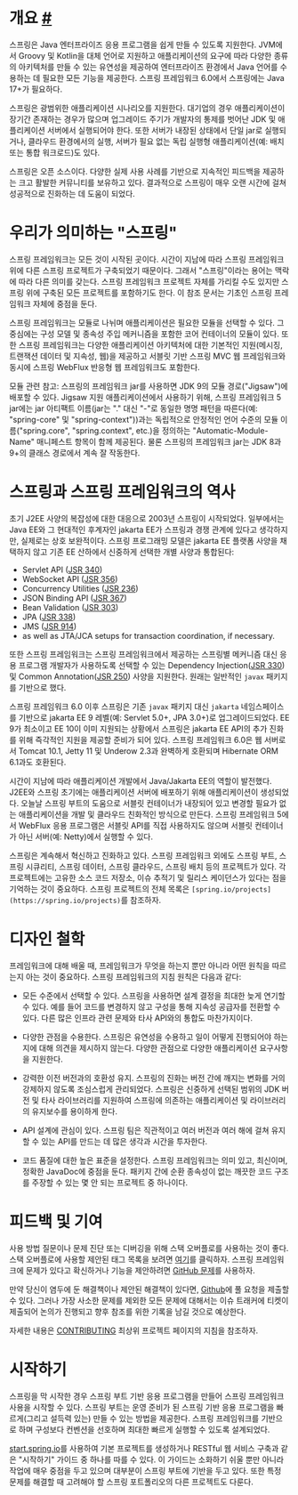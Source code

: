 # 개요 [#](https://docs.spring.io/spring-framework/reference/overview.html)

스프링은 Java 엔터프라이즈 응용 프로그램을 쉽게 만들 수 있도록 지원한다. JVM에서 Groovy 및 Kotlin을 대체 언어로 지원하고 애플리케이션의 요구에 따라 다양한 종류의 아키텍처를 만들 수 있는 유연성을 제공하여 엔터프라이즈 환경에서 Java 언어를 수용하는 데 필요한 모든 기능을 제공한다. 스프링 프레임워크 6.0에서 스프링에는 Java 17+가 필요하다.

스프링은 광범위한 애플리케이션 시나리오를 지원한다. 대기업의 경우 애플리케이션이 장기간 존재하는 경우가 많으며 업그레이드 주기가 개발자의 통제를 벗어난 JDK 및 애플리케이션 서버에서 실행되어야 한다. 또한 서버가 내장된 상태에서 단일 jar로 실행되거나, 클라우드 환경에서의 실행, 서버가 필요 없는 독립 실행형 애플리케이션(예: 배치 또는 통합 워크로드)도 있다.

스프링은 오픈 소스이다. 다양한 실제 사용 사례를 기반으로 지속적인 피드백을 제공하는 크고 활발한 커뮤니티를 보유하고 있다. 결과적으로 스프링이 매우 오랜 시간에 걸쳐 성공적으로 진화하는 데 도움이 되었다.

# 우리가 의미하는 "스프링"

스프링 프레임워크는 모든 것이 시작된 곳이다. 시간이 지남에 따라 스프링 프레임워크 위에 다른 스프링 프로젝트가 구축되었기 때문이다. 그래서 "스프링"이라는 용어는 맥락에 따라 다른 의미를 갖는다. 스프링 프레임워크 프로젝트 자체를 가리킬 수도 있지만 스프링 위에 구축된 모든 프로젝트를 포함하기도 한다. 이 참조 문서는 기초인 스프링 프레임워크 자체에 중점을 둔다.

스프링 프레임워크는 모듈로 나뉘며 애플리케이션은 필요한 모듈을 선택할 수 있다. 그 중심에는 구성 모델 및 종속성 주입 메커니즘을 포함한 코어 컨테이너의 모듈이 있다. 또한 스프링 프레임워크는 다양한 애플리케이션 아키텍처에 대한 기본적인 지원(메시징, 트랜잭션 데이터 및 지속성, 웹)을 제공하고 서블릿 기반 스프링 MVC 웹 프레임워크와 동시에 스프링 WebFlux 반응형 웹 프레임워크도 포함한다.

모듈 관련 참고: 스프링의 프레임워크 jar를 사용하면 JDK 9의 모듈 경로("Jigsaw")에 배포할 수 있다. Jigsaw 지원 애플리케이션에서 사용하기 위해, 스프링 프레임워크 5 jar에는 jar 아티팩트 이름(jar는 "." 대신 "-"로 동일한 명명 패턴을 따른다(예: "spring-core" 및 "spring-context"))과는 독립적으로 안정적인 언어 수준의 모듈 이름("spring.core", "spring.context", etc.)을 정의하는 "Automatic-Module-Name" 매니페스트 항목이 함께 제공된다. 물론 스프링의 프레임워크 jar는 JDK 8과 9+의 클래스 경로에서 계속 잘 작동한다.

# 스프링과 스프링 프레임워크의 역사

초기 J2EE 사양의 복잡성에 대한 대응으로 2003년 스프링이 시작되었다. 일부에서는 Java EE와 그 현대적인 후계자인 jakarta EE가 스프링과 경쟁 관계에 있다고 생각하지만, 실제로는 상호 보완적이다. 스프링 프로그래밍 모델은 jakarta EE 플랫폼 사양을 채택하지 않고 기존 EE 산하에서 신중하게 선택한 개별 사양과 통합된다:

- Servlet API ([JSR 340](https://jcp.org/en/jsr/detail?id=340))
- WebSocket API ([JSR 356](https://www.jcp.org/en/jsr/detail?id=356))
- Concurrency Utilities ([JSR 236](https://www.jcp.org/en/jsr/detail?id=236))
- JSON Binding API ([JSR 367](https://www.jcp.org/en/jsr/detail?id=367))
- Bean Validation ([JSR 303](https://www.jcp.org/en/jsr/detail?id=303))
- JPA ([JSR 338](https://www.jcp.org/en/jsr/detail?id=338))
- JMS ([JSR 914](https://www.jcp.org/en/jsr/detail?id=914))
- as well as JTA/JCA setups for transaction coordination, if necessary.

또한 스프링 프레임워크는 스프링 프레임워크에서 제공하는 스프링별 메커니즘 대신 응용 프로그램 개발자가 사용하도록 선택할 수 있는 Dependency Injection([JSR 330](https://www.jcp.org/en/jsr/detail?id=330)) 및 Common Annotation([JSR 250](https://www.jcp.org/en/jsr/detail?id=250)) 사양을 지원한다. 원래는 일반적인 `javax` 패키지를 기반으로 했다.

스프링 프레임워크 6.0 이후 스프링은 기존 `javax` 패키지 대신 `jakarta` 네임스페이스를 기반으로 jakarta EE 9 레벨(예: Servlet 5.0+, JPA 3.0+)로 업그레이드되었다. EE 9가 최소이고 EE 10이 이미 지원되는 상황에서 스프링은 jakarta EE API의 추가 진화를 위해 즉각적인 지원을 제공할 준비가 되어 있다. 스프링 프레임워크 6.0은 웹 서버로서 Tomcat 10.1, Jetty 11 및 Underow 2.3과 완벽하게 호환되며 Hibernate ORM 6.1과도 호환된다.

시간이 지남에 따라 애플리케이션 개발에서 Java/Jakarta EE의 역할이 발전했다. J2EE와 스프링 초기에는 애플리케이션 서버에 배포하기 위해 애플리케이션이 생성되었다. 오늘날 스프링 부트의 도움으로 서블릿 컨테이너가 내장되어 있고 변경할 필요가 없는 애플리케이션을 개발 및 클라우드 친화적인 방식으로 만든다. 스프링 프레임워크 5에서 WebFlux 응용 프로그램은 서블릿 API를 직접 사용하지도 않으며 서블릿 컨테이너가 아닌 서버(예: Netty)에서 실행할 수 있다.

스프링은 계속해서 혁신하고 진화하고 있다. 스프링 프레임워크 외에도 스프링 부트, 스프링 시큐리티, 스프링 데이터, 스프링 클라우드, 스프링 배치 등의 프로젝트가 있다. 각 프로젝트에는 고유한 소스 코드 저장소, 이슈 추적기 및 릴리스 케이던스가 있다는 점을 기억하는 것이 중요하다. 스프링 프로젝트의 전체 목록은 `[spring.io/projects](https://spring.io/projects)`를 참조하자.

# 디자인 철학

프레임워크에 대해 배울 때, 프레임워크가 무엇을 하는지 뿐만 아니라 어떤 원칙을 따르는지 아는 것이 중요하다. 스프링 프레임워크의 지침 원칙은 다음과 같다:

- 모든 수준에서 선택할 수 있다. 스프링을 사용하면 설계 결정을 최대한 늦게 연기할 수 있다. 예를 들어 코드를 변경하지 않고 구성을 통해 지속성 공급자를 전환할 수 있다. 다른 많은 인프라 관련 문제와 타사 API와의 통합도 마찬가지이다.

- 다양한 관점을 수용한다. 스프링은 유연성을 수용하고 일이 어떻게 진행되어야 하는지에 대해 의견을 제시하지 않는다. 다양한 관점으로 다양한 애플리케이션 요구사항을 지원한다.

- 강력한 이전 버전과의 호환성 유지. 스프링의 진화는 버전 간에 깨지는 변화를 거의 강제하지 않도록 조심스럽게 관리되었다. 스프링은 신중하게 선택된 범위의 JDK 버전 및 타사 라이브러리를 지원하여 스프링에 의존하는 애플리케이션 및 라이브러리의 유지보수를 용이하게 한다.

- API 설계에 관심이 있다. 스프링 팀은 직관적이고 여러 버전과 여러 해에 걸쳐 유지할 수 있는 API를 만드는 데 많은 생각과 시간을 투자한다.

- 코드 품질에 대한 높은 표준을 설정한다. 스프링 프레임워크는 의미 있고, 최신이며, 정확한 JavaDoc에 중점을 둔다. 패키지 간에 순환 종속성이 없는 깨끗한 코드 구조를 주장할 수 있는 몇 안 되는 프로젝트 중 하나이다.

# 피드백 및 기여

사용 방법 질문이나 문제 진단 또는 디버깅을 위해 스택 오버플로를 사용하는 것이 좋다. 스택 오버플로에 사용할 제안된 태그 목록을 보려면 [여기](https://stackoverflow.com/questions/tagged/spring+or+spring-mvc+or+spring-aop)를 클릭하자. 스프링 프레임워크에 문제가 있다고 확신하거나 기능을 제안하려면 [GitHub 문제](https://github.com/spring-projects/spring-framework/issues)를 사용하자.

만약 당신이 염두에 둔 해결책이나 제안된 해결책이 있다면, [Github](https://github.com/spring-projects/spring-framework)에 풀 요청을 제출할 수 있다. 그러나 가장 사소한 문제를 제외한 모든 문제에 대해서는 이슈 트래커에 티켓이 제출되어 논의가 진행되고 향후 참조를 위한 기록을 남길 것으로 예상한다.

자세한 내용은 [CONTRIBUTING](https://github.com/spring-projects/spring-framework/blob/main/CONTRIBUTING.md) 최상위 프로젝트 페이지의 지침을 참조하자.

# 시작하기

스프링을 막 시작한 경우 스프링 부트 기반 응용 프로그램을 만들어 스프링 프레임워크 사용을 시작할 수 있다. 스프링 부트는 운영 준비가 된 스프링 기반 응용 프로그램을 빠르게(그리고 설득력 있는) 만들 수 있는 방법을 제공한다. 스프링 프레임워크를 기반으로 하며 구성보다 컨벤션을 선호하며 최대한 빠르게 실행할 수 있도록 설계되었다.

[start.spring.io](https://start.spring.io/)를 사용하여 기본 프로젝트를 생성하거나 RESTful 웹 서비스 구축과 같은 "시작하기" 가이드 중 하나를 따를 수 있다. 이 가이드는 소화하기 쉬울 뿐만 아니라 작업에 매우 중점을 두고 있으며 대부분이 스프링 부트에 기반을 두고 있다. 또한 특정 문제를 해결할 때 고려해야 할 스프링 포트폴리오의 다른 프로젝트도 다룬다.